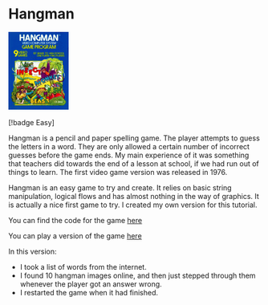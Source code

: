# Hangman 

![Hangman](Hangman_cartridge_cover.gif)

[!badge Easy]

Hangman is a pencil and paper spelling game. The player attempts to guess the letters in a word. They are only allowed a certain number of incorrect guesses before the game ends. My main experience of it was something that teachers did towards the end of a lesson at school, if we had run out of things to learn. The first video game version was released in 1976.

Hangman is an easy game to try and create. It relies on basic string manipulation, logical flows and has almost nothing in the way of graphics. It is actually a nice first game to try. I created my own version for this tutorial.

You can find the code for the game [here](https://github.com/greytape/hangman)

You can play a version of the game [here](https://greytape.github.io/hangman/)

In this version:

- I took a list of words from the internet.
- I found 10 hangman images online, and then just stepped through them whenever the player got an answer wrong.
- I restarted the game when it had finished.